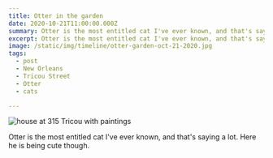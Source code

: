 ```yaml
---
title: Otter in the garden
date: 2020-10-21T11:00:00.000Z
summary: Otter is the most entitled cat I've ever known, and that's saying a lot.
excerpt: Otter is the most entitled cat I've ever known, and that's saying a lot.
image: /static/img/timeline/otter-garden-oct-21-2020.jpg
tags:
  - post 
  - New Orleans
  - Tricou Street
  - Otter
  - cats

---
```


![house at 315 Tricou with paintings](/static/img/timeline/otter-garden-oct-21-2020.jpg "house at 315 Tricou with painting")

Otter is the most entitled cat I've ever known, and that's saying a lot. Here he is being cute though.
